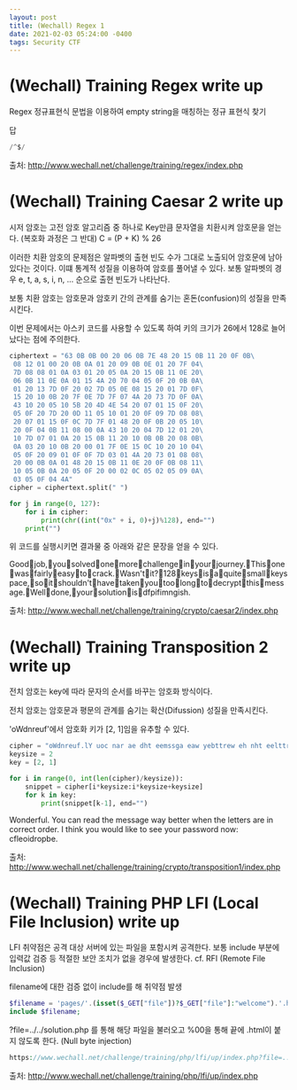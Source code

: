 ```yaml
---
layout: post
title: (Wechall) Regex 1
date: 2021-02-03 05:24:00 -0400
tags: Security CTF
---
```


# (Wechall) Training Regex write up

Regex 정규표현식 문법을 이용하여 empty string을 매칭하는 정규 표현식 찾기


답
```java
/^$/
```
출처: http://www.wechall.net/challenge/training/regex/index.php

# (Wechall) Training Caesar 2 write up

 시저 암호는 고전 암호 알고리즘 중 하나로 Key만큼 문자열을 치환시켜 암호문을 얻는다. (복호화 과정은 그 반대)
 C = (P + K) % 26

 이러한 치환 암호의 문제점은 알파벳의 출현 빈도 수가 그대로 노출되어 암호문에 남아있다는 것이다. 이떄 통계적 성질을 이용하여 암호를 풀어낼 수 있다.
 보통 알파벳의 경우 e, t, a, s, i, n, ... 순으로 출현 빈도가 나타난다.

보통 치환 암호는 암호문과 암호키 간의 관계를 숨기는 혼돈(confusion)의 성질을 만족시킨다.

 이번 문제에서는 아스키 코드를 사용할 수 있도록 하여 키의 크기가 26에서 128로 늘어났다는 점에 주의한다.

```python
ciphertext = "63 0B 0B 00 20 06 0B 7E 48 20 15 0B 11 20 0F 0B\
 08 12 01 00 20 0B 0A 01 20 09 0B 0E 01 20 7F 04\
 7D 08 08 01 0A 03 01 20 05 0A 20 15 0B 11 0E 20\
 06 0B 11 0E 0A 01 15 4A 20 70 04 05 0F 20 0B 0A\
 01 20 13 7D 0F 20 02 7D 05 0E 08 15 20 01 7D 0F\
 15 20 10 0B 20 7F 0E 7D 7F 07 4A 20 73 7D 0F 0A\
 43 10 20 05 10 5B 20 4D 4E 54 20 07 01 15 0F 20\
 05 0F 20 7D 20 0D 11 05 10 01 20 0F 09 7D 08 08\
 20 07 01 15 0F 0C 7D 7F 01 48 20 0F 0B 20 05 10\
 20 0F 04 0B 11 08 00 0A 43 10 20 04 7D 12 01 20\
 10 7D 07 01 0A 20 15 0B 11 20 10 0B 0B 20 08 0B\
 0A 03 20 10 0B 20 00 01 7F 0E 15 0C 10 20 10 04\
 05 0F 20 09 01 0F 0F 7D 03 01 4A 20 73 01 08 08\
 20 00 0B 0A 01 48 20 15 0B 11 0E 20 0F 0B 08 11\
 10 05 0B 0A 20 05 0F 20 00 02 0C 05 02 05 09 0A\
 03 05 0F 04 4A"
cipher = ciphertext.split(" ")

for j in range(0, 127):
	for i in cipher:
		print(chr((int("0x" + i, 0)+j)%128), end="")
	print("")
```

위 코드를 실행시키면 결과물 중 아래와 같은 문장을 얻을 수 있다.

Goodjob,yousolvedonemorechallengeinyourjourney.Thisonewasfairlyeasytocrack.Wasn'tit?128keysisaquitesmallkeyspace,soitshouldn'thavetakenyoutoolongtodecryptthismessage.Welldone,yoursolutionisdfpifimngish.

출처: http://www.wechall.net/challenge/training/crypto/caesar2/index.php

# (Wechall) Training Transposition 2 write up
전치 암호는 key에 따라 문자의 순서를 바꾸는 암호화 방식이다.

전치 암호는 암호문과 평문의 관계를 숨기는 확산(Difussion) 성질을 만족시킨다.

'oWdnreuf'에서 암호화 키가 [2, 1]임을 유추할 수 있다.

```python
cipher = "oWdnreuf.lY uoc nar ae dht eemssga eaw yebttrew eh nht eelttre srax enic roertco drre.Ihtni koy uowlu dilekt oes eoyrup sawsro don: wc lfoediorbp.e"
keysize = 2
key = [2, 1]

for i in range(0, int(len(cipher)/keysize)):
	snippet = cipher[i*keysize:i*keysize+keysize]
	for k in key:
		print(snippet[k-1], end="")
```

Wonderful. You can read the message way better when the letters are in correct order. I think you would like to see your password now: cfleoidropbe.

출처: http://www.wechall.net/challenge/training/crypto/transposition1/index.php

# (Wechall) Training PHP LFI (Local File Inclusion) write up

LFI 취약점은 공격 대상 서버에 있는 파일을 포함시켜 공격한다. 보통 include 부분에 입력값 검증 등 적절한 보안 조치가 없을 경우에 발생한다.
cf. RFI (Remote File Inclusion)

filename에 대한 검증 없이 include를 해 취약점 발생
```php
$filename = 'pages/'.(isset($_GET["file"])?$_GET["file"]:"welcome").'.html';
include $filename;
```


?file=../../solution.php 를 통해 해당 파일을 불러오고 %00을 통해 끝에 .html이 붙지 않도록 한다. (Null byte injection)
```php
https://www.wechall.net/challenge/training/php/lfi/up/index.php?file=../../solution.php%00
```

출처: http://www.wechall.net/challenge/training/php/lfi/up/index.php